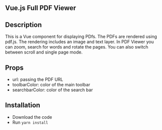 ## Vue.js Full PDF Viewer

## Description

This is a Vue component for displaying PDfs. The PDFs are rendered using pdf.js. The rendering includes an image and text layer. 
In PDF Viewer you can zoom, search for words and rotate the pages. You can also switch between scroll and single page mode.

## Props
 - url: passing the PDF URL
 - toolbarColor: color of the main toolbar
 - searchbarColor: color of the search bar

## Installation
 - Download the code
 - Run ```yarn install``` 